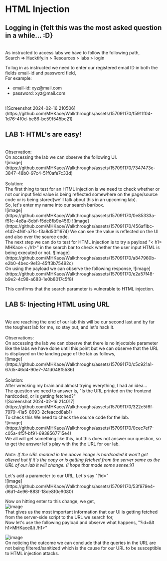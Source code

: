 # HTML Injection

<h2> Logging in {felt this was the most asked question in a while... :D}</h2> <br>
As instructed to access labs we have to follow the following path, <br>
Search => Hacktify.in > Resources > labs > login <br>

To log in as instructed we need to enter our registered email ID in both the fields email-id and password field, <br>
For example: 
<ul> <li>email-id: xyz@mail.com</li>
<li>password: xyz@mail.com</li> 
</ul><br>
![Screenshot 2024-02-16 210506](https://github.com/MHKace/Walkthroughs/assets/157091170/f5911f04-1d76-4f0d-be86-bc59f545bc21)
<br>

<h2> LAB 1: HTML's are easy!</h2> <br>
Observation: <br>
On accessing the lab we can observe the following UI. <br>
![image](https://github.com/MHKace/Walkthroughs/assets/157091170/7347473e-3847-48b0-97c4-51f0afe7c33d)
<br>
<br>
Solution: <br>
The first thing to test for an HTML injection is we need to check whether or not our input field value is being reflected somewhere on the page/source code or is being stored(we'll talk about this in an upcoming lab). <br>
So, let's enter my name into our search bar/box. <br>
![image](https://github.com/MHKace/Walkthroughs/assets/157091170/0e85333a-f51c-4e8a-8cbf-f5dc8fb9e456)
![image](https://github.com/MHKace/Walkthroughs/assets/157091170/456af1bc-e142-416f-a71c-f3a8d50f1674)
We can see the value is reflected on the UI and also over the source code. <br>
The next step we can do to test for HTML injection is to try a payload "&lt h1> MHKace &lt /h1>" in the search bar to check whether the user input HTML is being executed or not.
![image](https://github.com/MHKace/Walkthroughs/assets/157091170/a847960b-e2b0-4bec-9e13-45ff3b75492c)
<br>On using the payload we can observe the following response,
![image](https://github.com/MHKace/Walkthroughs/assets/157091170/e2a57f48-b9e2-4c98-a683-1e0b8017c5f8)

This confirms that the search parameter is vulnerable to HTML injection.

<h2> LAB 5: Injecting HTML using URL</h2> <br>
We are reaching the end of our lab this will be our second last and by far the toughest lab for me, so stay put, and let's hack it. <br>
<br>
Observations: <br>
On accessing the lab we can observe that there is no injectable parameter like the labs we have done until this point but we can observe that the URL is displayed on the landing page of the lab as follows, <br>
![image](https://github.com/MHKace/Walkthroughs/assets/157091170/c5c921a1-67d5-46d4-90e7-741d048f5586)
<br>
<br>
Solution: <br>
After wrecking my brain and almost trying everything, I had an idea...<br>
The question we need to answer is, "Is the URL printed on the frontend hardcoded, or is getting fetched?"<br>
![Screenshot 2024-02-16 214017](https://github.com/MHKace/Walkthroughs/assets/157091170/322e5f6f-7979-41a5-8693-2cfeaccd8ab1) <br>
To check this We need to check the source code for the lab. <br>
![image](https://github.com/MHKace/Walkthroughs/assets/157091170/0cec7ef7-c05a-4f5f-bf91-6938567715e4) <br>
We all will get something like this, but this does not answer our question, so to get the answer let's play with the the URL for our lab. <br><br>
<i> Note: If the URL marked in the above image is hardcoded it won't get altered but if it's the copy or is getting fetched from the server same as the URL of our lab it will change. (I hope that made some sense:X) <br> </i> <br>
Let's add a parameter to our URL, Let's say "?id="<br>
![image](https://github.com/MHKace/Walkthroughs/assets/157091170/53f979e4-d6d1-4e96-883f-18de8f0e9080) <br>

Now on hitting enter to this change, we get, <br>
![image](https://github.com/MHKace/Walkthroughs/assets/157091170/cb3936c3-c3a6-477b-b459-93fde4a762f9) <br>
That gives us the most important information that our UI is getting fetched from the server-side script to the URL we search for, <br>
Now let's use the following payload and observe what happens, "?id=&lt h1>MHKace&lt /h1>" 
<br>

![image](https://github.com/MHKace/Walkthroughs/assets/157091170/f2ff51eb-6f76-4430-82bd-9d5d03787060) <br>
On noticing the outcome we can conclude that the queries in the URL are not being filtered/sanitized which is the cause for our URL to be susceptible to HTML injection attacks. <br>
